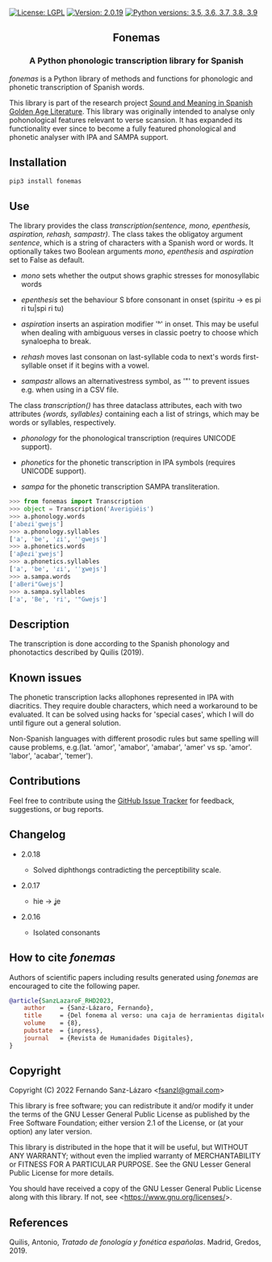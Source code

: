 [![License: LGPL](https://img.shields.io/github/license/fsanzl/fonemas)](https://opensource.org/licenses/LGPL-2.1)
[![Version: 2.0.19](https://img.shields.io/github/v/release/fsanzl/fonemas)](https://pypi.org/project/fonemas/)
[![Python versions: 3.5, 3.6, 3.7, 3.8, 3.9](https://img.shields.io/pypi/pyversions/fonemas)](https://www.python.org/downloads/release/python-390/)


<h2 align="center">Fonemas</h2>
<h3 align="center">A Python phonologic transcription library for Spanish</h2>


*fonemas* is a Python library of methods and functions for phonologic and phonetic transcription of Spanish words.

This library is part of the research project [Sound and Meaning in Spanish Golden Age Literature](https://soundandmeaning.univie.ac.at/). This library was originally intended to analyse only pohonological features relevant to verse scansion. It has expanded its functionality ever since to become a fully featured phonological and phonetic analyser with IPA and SAMPA support.

## Installation

```bash
pip3 install fonemas
```

## Use

The library provides the class  *transcription(sentence, mono, epenthesis, aspiration, rehash, sampastr)*. The class takes the obligatoy argument *sentence*, which is a string of characters with a Spanish word or words. It optionally takes two Boolean arguments *mono*,  *epenthesis* and *aspiration* set to False as default.

- *mono* sets whether the output shows graphic stresses for monosyllabic words

- *epenthesis* set the behaviour S bfore consonant in onset (spiritu -> es pi ri tu|spi ri tu)

- *aspiration* inserts an aspiration modifier 'ʰ' in onset. This may be useful when dealing with ambiguous verses in classic poetry to choose which synaloepha to break.

- *rehash* moves last consonan on last-syllable coda to next's words first-syllable onset if it begins with a vowel.

- *sampastr* allows an alternativestress symbol, as '"' to prevent issues e.g. when using in a CSV file.



The class *transcription()* has three dataclass attributes, each with two attributes *{words, syllables}* containing each a list of strings, which may be words or syllables, respectively.

- *phonology* for the phonological transcription (requires UNICODE support).

- *phonetics* for the phonetic transcription in IPA symbols (requires UNICODE support).

- *sampa* for the phonetic transcription SAMPA transliteration.


```python
>>> from fonemas import Transcription
>>> object = Transcription('Averigüéis')
>>> a.phonology.words
['abeɾiˈgwejs']
>>> a.phonology.syllables
['a', 'be', 'ɾi', 'ˈgwejs']
>>> a.phonetics.words
['aβeɾiˈɣwejs']
>>> a.phonetics.syllables
['a', 'be', 'ɾi', 'ˈɣwejs']
>>> a.sampa.words
['aBeri"Gwejs']
>>> a.sampa.syllables
['a', 'Be', 'ri', '"Gwejs']
```

## Description

The transcription is done according to the Spanish phonology and phonotactics described by Quilis (2019).

## Known issues

The phonetic transcription lacks allophones represented in IPA with diacritics. They require double characters, which need a workaround to be evaluated. It can be solved using hacks for 'special cases', which I will do until figure out a general solution.

Non-Spanish languages with different prosodic rules but same spelling will cause problems, e.g.(lat.  'amor', 'amabor', 'amabar', 'amer' vs sp. 'amor'. 'labor', 'acabar', 'temer').

## Contributions

Feel free to contribute using the [GitHub Issue Tracker](https://github.com/fsanzl/fonemas/issues) for feedback, suggestions, or bug reports.

## Changelog

* 2.0.18

    * Solved diphthongs contradicting the perceptibility scale.

* 2.0.17

    * hie -> ʝe

* 2.0.16

    * Isolated consonants

## How to cite *fonemas*

Authors of scientific papers including results generated using *fonemas* are encouraged to cite the following paper.

```bibtex
@article{SanzLazaroF_RHD2023, 
    author    = {Sanz-Lázaro, Fernando},
    title     = {Del fonema al verso: una caja de herramientas digitales de escansión teatral},
    volume    = {8},
    pubstate  = {inpress},
    journal   = {Revista de Humanidades Digitales},
}
```

## Copyright

Copyright (C) 2022  Fernando Sanz-Lázaro <<fsanzl@gmail.com>>

This library is free software; you can redistribute it and/or modify it under the terms of the GNU Lesser General Public License as published by the Free Software Foundation; either version 2.1 of the License, or (at your option) any later version.

This library is distributed in the hope that it will be useful, but WITHOUT ANY WARRANTY; without even the implied warranty of MERCHANTABILITY or FITNESS FOR A PARTICULAR PURPOSE.  See the GNU Lesser General Public License for more details.

You should have received a copy of the GNU Lesser General Public License along with this library. If not, see <<https://www.gnu.org/licenses/>>.
    
## References

Quilis, Antonio, *Tratado de fonología y fonética españolas*. Madrid, Gredos, 2019.
